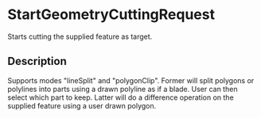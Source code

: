 # StartGeometryCuttingRequest

Starts cutting the supplied feature as target.

## Description

Supports modes "lineSplit" and "polygonClip". Former will split polygons or polylines into parts using a drawn polyline as if a blade. User can then select which part to keep. Latter will do a difference operation on the supplied feature using a user drawn polygon.

